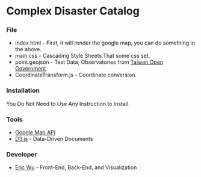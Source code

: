 # Complex Disaster Catalog

### File
* index.html - First, it will render the google map, you can do something in the above.
* main.css - Cascading Style Sheets.That some css set.
* point.geojson - Test Data, Observatories from [Taiwan Open Government].
* CoordinateTransform.js - Coordinate conversion.

### Installation
You Do Not Need to Use Any Instruction to Install.

### Tools
 - [Google Map API]
 - [D3.js] - Data-Driven Documents

### Developer
 - [Eric Wu] - Front-End, Back-End, and Visualization

   [Taiwan Open Government]: <data.gov.tw/>
   [Google Map API]: <https://developers.google.com/maps/>
   [D3.js]: <http://d3js.org>

   [Eric Wu]: <https://github.com/eric0324>
